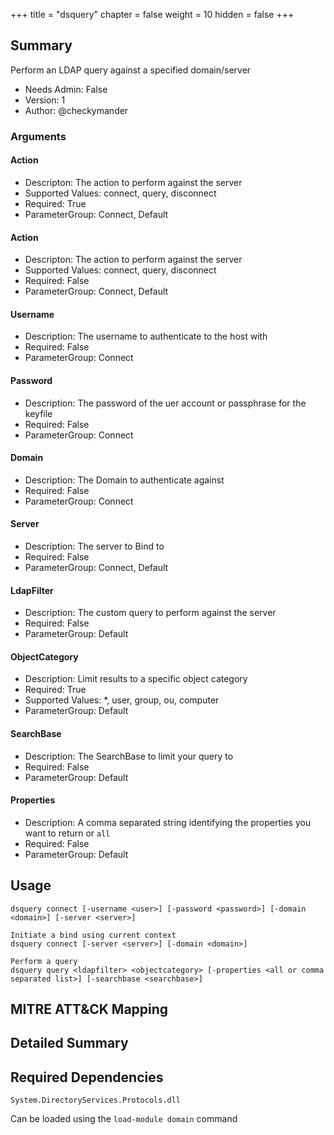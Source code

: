 +++
title = "dsquery"
chapter = false
weight = 10
hidden = false
+++

## Summary
Perform an LDAP query against a specified domain/server

- Needs Admin: False  
- Version: 1  
- Author: @checkymander  

### Arguments

#### Action
- Descripton: The action to perform against the server
- Supported Values: connect, query, disconnect
- Required: True
- ParameterGroup: Connect, Default

#### Action
- Descripton: The action to perform against the server
- Supported Values: connect, query, disconnect
- Required: False
- ParameterGroup: Connect, Default

#### Username

- Description: The username to authenticate to the host with
- Required: False
- ParameterGroup: Connect

#### Password

- Description: The password of the uer account or passphrase for the keyfile
- Required: False
- ParameterGroup: Connect

#### Domain

- Description: The Domain to authenticate against
- Required: False
- ParameterGroup: Connect

#### Server

- Description: The server to Bind to
- Required: False
- ParameterGroup: Connect, Default

#### LdapFilter

- Description: The custom query to perform against the server
- Required: False
- ParameterGroup: Default

#### ObjectCategory

- Description: Limit results to a specific object category
- Required: True
- Supported Values: *, user, group, ou, computer
- ParameterGroup: Default

#### SearchBase

- Description: The SearchBase to limit your query to
- Required: False
- ParameterGroup: Default

#### Properties

- Description: A comma separated string identifying the properties you want to return or `all` 
- Required: False
- ParameterGroup: Default


## Usage

```
dsquery connect [-username <user>] [-password <password>] [-domain <domain>] [-server <server>]

Initiate a bind using current context
dsquery connect [-server <server>] [-domain <domain>]

Perform a query
dsquery query <ldapfilter> <objectcategory> [-properties <all or comma separated list>] [-searchbase <searchbase>]
```

## MITRE ATT&CK Mapping

## Detailed Summary

## Required Dependencies
`System.DirectoryServices.Protocols.dll`

Can be loaded using the `load-module domain` command
